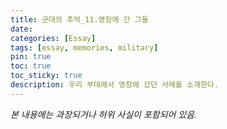 ```yaml
---
title: 군대의 추억_11.영창에 간 그들
date: 
categories: [Essay]
tags: [essay, memories, military]
pin: true
toc: true
toc_sticky: true
description: 우리 부대에서 영창에 갔던 사례를 소개한다.
---
```


_본 내용에는 과장되거나 허위 사실이 포함되어 있음._

